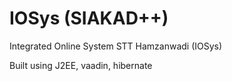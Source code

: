 # IOSys (SIAKAD++)
Integrated Online System STT Hamzanwadi (IOSys)

Built using J2EE, vaadin, hibernate
